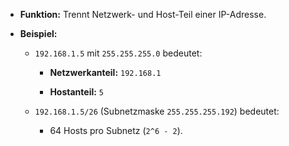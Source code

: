 - **Funktion:** Trennt Netzwerk- und Host-Teil einer IP-Adresse.
    
- **Beispiel:**
    
    - `192.168.1.5` mit `255.255.255.0` bedeutet:
        
        - **Netzwerkanteil:** `192.168.1`
            
        - **Hostanteil:** `5`
            
    - `192.168.1.5/26` (Subnetzmaske `255.255.255.192`) bedeutet:
        
        - 64 Hosts pro Subnetz (`2^6 - 2`).